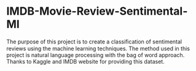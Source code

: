 # IMDB-Movie-Review-Sentimental-MI
The purpose of this project is to create a classiﬁcation of sentimental reviews using the machine learning techniques. The method used in this project is
natural language processing with the bag of word approach.
Thanks to Kaggle and IMDB website for providing this dataset.
